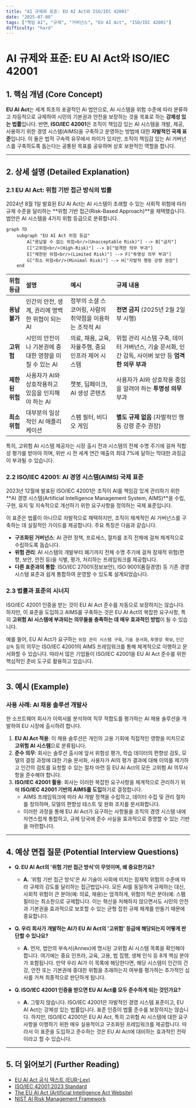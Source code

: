 ```yaml
---
title: "AI 규제와 표준: EU AI Act와 ISO/IEC 42001"
date: "2025-07-08"
tags: ["책임 AI", "규제", "거버넌스", "EU AI Act", "ISO/IEC 42001"]
difficulty: "hard"
---
```


# AI 규제와 표준: EU AI Act와 ISO/IEC 42001

## 1. 핵심 개념 (Core Concept)

**EU AI Act**는 세계 최초의 포괄적인 AI 법안으로, AI 시스템을 위험 수준에 따라 분류하고 차등적으로 규제하여 시민의 기본권과 안전을 보장하는 것을 목표로 하는 **강제성 있는 법률**입니다. 반면, **ISO/IEC 42001**은 조직이 책임감 있는 AI 시스템을 개발, 제공, 사용하기 위한 경영 시스템(AIMS)을 구축하고 운영하는 방법에 대한 **자발적인 국제 표준**입니다. 이 둘은 법적 구속력 유무에서 차이가 있지만, 조직이 책임감 있는 AI 거버넌스를 구축하도록 돕는다는 공통된 목표를 공유하며 상호 보완적인 역할을 합니다.

---

## 2. 상세 설명 (Detailed Explanation)

### 2.1 EU AI Act: 위험 기반 접근 방식의 법률

2024년 8월 1일 발효된 EU AI Act는 AI 시스템이 초래할 수 있는 사회적 위험에 따라 규제 수준을 달리하는 **위험 기반 접근(Risk-Based Approach)**을 채택했습니다. 법안은 AI 시스템을 4가지 위험 등급으로 분류합니다.

```mermaid
graph TD
    subgraph "EU AI Act 위험 등급"
        A["용납할 수 없는 위험<br/>(Unacceptable Risk)"] --> B["금지"]
        C["고위험<br/>(High-Risk)"] --> D["엄격한 의무 부과"]
        E["제한된 위험<br/>(Limited Risk)"] --> F["투명성 의무 부과"]
        G["최소 위험<br/>(Minimal Risk)"] --> H["자발적 행동 강령 권장"]
    end
```

| 위험 등급 | 설명 | 예시 | 규제 내용 |
| :--- | :--- | :--- | :--- |
| **용납 불가** | 인간의 안전, 생계, 권리에 명백한 위협이 되는 AI | 정부의 소셜 스코어링, 사람의 취약점을 이용하는 조작적 AI | **전면 금지** (2025년 2월 2일부 시행) |
| **고위험** | 시민의 안전이나 기본권에 중대한 영향을 미칠 수 있는 AI | 의료, 채용, 교육, 자율주행, 중요 인프라 제어 시스템 | 위험 관리 시스템 구축, 데이터 거버넌스, 기술 문서화, 인간 감독, 사이버 보안 등 **엄격한 의무 부과** |
| **제한된 위험** | 사용자가 AI와 상호작용하고 있음을 인지해야 하는 AI | 챗봇, 딥페이크, AI 생성 콘텐츠 | 사용자가 AI와 상호작용 중임을 알려야 하는 **투명성 의무** 부과 |
| **최소 위험** | 대부분의 일상적인 AI 애플리케이션 | 스팸 필터, 비디오 게임 | **별도 규제 없음** (자발적인 행동 강령 준수 권장) |

특히, 고위험 AI 시스템 제공자는 시장 출시 전과 시스템의 전체 수명 주기에 걸쳐 적합성 평가를 받아야 하며, 위반 시 전 세계 연간 매출의 최대 7%에 달하는 막대한 과징금이 부과될 수 있습니다.

### 2.2 ISO/IEC 42001: AI 경영 시스템(AIMS) 국제 표준

2023년 12월에 발표된 ISO/IEC 42001은 조직이 AI를 책임감 있게 관리하기 위한 **AI 경영 시스템(Artificial Intelligence Management System, AIMS)**을 수립, 구현, 유지 및 지속적으로 개선하기 위한 요구사항을 정의하는 국제 표준입니다.

이 표준은 법률이 아니므로 자발적으로 채택하지만, 조직이 체계적인 AI 거버넌스를 구축하는 데 실질적인 가이드를 제공합니다. 주요 특징은 다음과 같습니다.

*   **구조화된 거버넌스**: AI 관련 정책, 프로세스, 절차를 조직 전체에 걸쳐 체계적으로 수립하도록 돕습니다.
*   **위험 관리**: AI 시스템의 개발부터 폐기까지 전체 수명 주기에 걸쳐 잠재적 위험(편향, 보안, 안전 등)을 식별, 평가, 처리하는 프레임워크를 제공합니다.
*   **다른 표준과의 통합**: ISO/IEC 27001(정보보안), ISO 9001(품질경영) 등 기존 경영 시스템 표준과 쉽게 통합하여 운영할 수 있도록 설계되었습니다.

### 2.3 법률과 표준의 시너지

ISO/IEC 42001 인증을 받는 것이 EU AI Act 준수를 자동으로 보장하지는 않습니다. 하지만, 이 표준을 도입하고 AIMS를 구축하는 것은 EU AI Act의 복잡한 요구사항, 특히 **고위험 AI 시스템에 부과되는 의무들을 충족하는 데 매우 효과적인 방법**이 될 수 있습니다.

예를 들어, EU AI Act가 요구하는 `위험 관리 시스템 구축`, `기술 문서화`, `투명성 확보`, `인간 감독` 등의 의무는 ISO/IEC 42001의 AIMS 프레임워크를 통해 체계적으로 이행하고 문서화할 수 있습니다. 따라서 많은 기업들이 ISO/IEC 42001을 EU AI Act 준수를 위한 핵심적인 준비 도구로 활용하고 있습니다.

---

## 3. 예시 (Example)

### 사용 사례: AI 채용 솔루션 개발사

한 소프트웨어 회사가 이력서를 분석하여 직무 적합도를 평가하는 AI 채용 솔루션을 개발하여 EU 시장에 출시하려 합니다.

1.  **EU AI Act 적용**: 이 채용 솔루션은 개인의 고용 기회에 직접적인 영향을 미치므로 **고위험 AI 시스템**으로 분류됩니다.
2.  **준수 의무**: 회사는 솔루션 출시에 앞서 위험성 평가, 학습 데이터의 편향성 검토, 모델의 결정 과정에 대한 기술 문서화, 사용자가 AI의 평가 결과에 대해 이의를 제기하고 인간의 검토를 요청할 수 있는 절차 마련 등 EU AI Act의 모든 고위험 AI 의무사항을 준수해야 합니다.
3.  **ISO/IEC 42001 활용**: 회사는 이러한 복잡한 요구사항을 체계적으로 관리하기 위해 **ISO/IEC 42001 기반의 AIMS를 도입**하기로 결정합니다.
    *   AIMS 프레임워크에 따라 AI 개발 정책을 수립하고, 데이터 수집 및 관리 절차를 정의하며, 모델의 편향성 테스트 및 완화 조치를 문서화합니다.
    *   이러한 과정을 통해 EU AI Act가 요구하는 사항들을 조직의 경영 시스템 내에 자연스럽게 통합하고, 규제 당국에 준수 사실을 효과적으로 증명할 수 있는 기반을 마련합니다.

---

## 4. 예상 면접 질문 (Potential Interview Questions)

*   **Q. EU AI Act의 '위험 기반 접근 방식'이 무엇이며, 왜 중요한가요?**
    *   **A.** '위험 기반 접근 방식'은 AI 기술이 사회에 미치는 잠재적 위험의 수준에 따라 규제의 강도를 달리하는 접근법입니다. 모든 AI를 동일하게 규제하는 대신, 사회적 위험이 큰 분야(예: 의료, 채용)는 엄격하게, 위험이 적은 분야(예: 스팸 필터)는 최소한으로 규제합니다. 이는 혁신을 저해하지 않으면서도 시민의 안전과 기본권을 효과적으로 보호할 수 있는 균형 잡힌 규제 체계를 만들기 때문에 중요합니다.

*   **Q. 우리 회사가 개발하는 AI가 EU AI Act의 '고위험' 등급에 해당되는지 어떻게 판단할 수 있나요?**
    *   **A.** 먼저, 법안의 부속서(Annex)에 명시된 고위험 AI 시스템 목록을 확인해야 합니다. 여기에는 중요 인프라, 교육, 고용, 법 집행, 생체 인식 등 8개 핵심 분야가 포함됩니다. 만약 우리 AI가 이 목록에 해당한다면, 해당 시스템이 인간의 건강, 안전 또는 기본권에 중대한 위험을 초래하는지 여부를 평가하는 추가적인 심사를 거쳐 최종적으로 판단하게 됩니다.

*   **Q. ISO/IEC 42001 인증을 받으면 EU AI Act를 모두 준수하게 되는 것인가요?**
    *   **A.** 그렇지 않습니다. ISO/IEC 42001은 자발적인 경영 시스템 표준이고, EU AI Act는 강제성 있는 법률입니다. 표준 인증이 법률 준수를 보장하지는 않습니다. 하지만, ISO/IEC 42001은 EU AI Act, 특히 고위험 AI 시스템에 대한 요구사항을 이행하기 위한 매우 실용적이고 구조화된 프레임워크를 제공합니다. 따라서 이 표준을 도입하고 준수하는 것은 EU AI Act에 대비하는 효과적인 전략이라고 할 수 있습니다.

---

## 5. 더 읽어보기 (Further Reading)

*   [EU AI Act 공식 텍스트 (EUR-Lex)](https://eur-lex.europa.eu/legal-content/EN/TXT/?uri=CELEX:32024R1689)
*   [ISO/IEC 42001:2023 Standard](https://www.iso.org/standard/81230.html)
*   [The EU AI Act (Artificial Intelligence Act Website)](https://artificialintelligenceact.eu/)
*   [NIST AI Risk Management Framework](https://www.nist.gov/itl/ai-risk-management-framework)